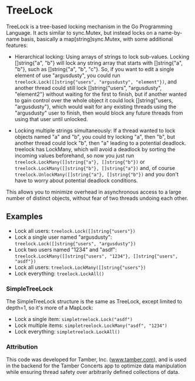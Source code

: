 # TreeLock #

TreeLock is a tree-based locking mechanism in the Go Programming Language. It acts similar to sync.Mutex, but instead locks on a name-by-name basis, basically a map[string]sync.Mutex, with some additional features:

* Hierarchical locking: Using arrays of strings to lock sub-values. Locking []string{"a", "b"} will lock any string array that starts with []string{"a", "b"}, such as []string{"a", "b", "c"}. So, if you want to edit a single element of use "argusdusty", you could run `treelock.Lock([]string{"users", "argusdusty", "element"})`,  and another thread could still lock []string{"users", "argusdusty", "element2"} without waiting for the first to finish, but if another wanted to gain control over the whole object it could lock []string{"users, "argusdusty"}, which would wait for any existing threads using the "argusdusty" user to finish, then would block any future threads from using that user until unlocked.

* Locking multiple strings simultaneously: If a thread wanted to lock objects named "a" and "b", you could try locking "a", then "b", but another thread could lock "b", then "a" leading to a potential deadlock. treelock has LockMany, which will avoid a deadlock by sorting the incoming values beforehand, so now you just run `treelock.LockMany([]string{"a"}, []string{"b"})` or `treelock.LockMany([]string{"b"}, []string{"a"})` and, of course `treelock.UnlockMany([]string{"a"}, []string{"b"})` and you don't have to worry about potential deadlock conditions.

This allows you to minimize overhead in asynchronous access to a large number of distinct objects, without fear of two threads undoing each other.


## Examples ##
* Lock all users: `treelock.Lock([]string{"users"})`
* Lock a single user named "argusdusty": `treelock.Lock([]string{"users", "argusdusty"})`
* Lock two users named "1234" and "asdf": `treelock.LockMany([]string{"users", "1234"}, []string{"users", "asdf"})`
* Lock all users: `treelock.LockMany([]string{"users"})`
* Lock everything: `treelock.LockAll()`


### SimpleTreeLock ###

The SimpleTreeLock structure is the same as TreeLock, except limited to depth=1, so it's more of a MapLock:

* Lock a single item: `simpletreelock.Lock("asdf")`
* Lock multiple items: `simpletreelock.LockMany("asdf", "1234")`
* Lock everything: `simpletreelock.LockAll()`


### Attribution ###

This code was developed for Tamber, Inc. (www.tamber.com), and is used in the backend for the Tamber Concerts app to optimize data manipulation while ensuring thread safety over arbitrarily defined collections of data.